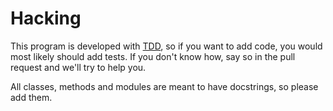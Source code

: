 # Hacking

This program is developed with
[TDD](https://en.wikipedia.org/wiki/Test-driven_development), so if you want to
add code, you would most likely should add tests. If you don't know how, say so
in the pull request and we'll try to help you.

All classes, methods and modules are meant to have docstrings, so please add
them.
